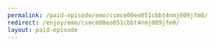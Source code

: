 ```yaml
---
permalink: /paid-episode/emo/csmce00eo051cbbt4nmj009jfm0/
redirect: /enjoy/emo/csmce00eo051cbbt4nmj009jfm0/
layout: paid-episode
---
```

